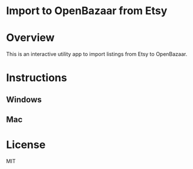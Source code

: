 # Import to OpenBazaar from Etsy

# Overview
This is an interactive utility app to import listings from Etsy to OpenBazaar.

# Instructions

## Windows

## Mac

# License

MIT
